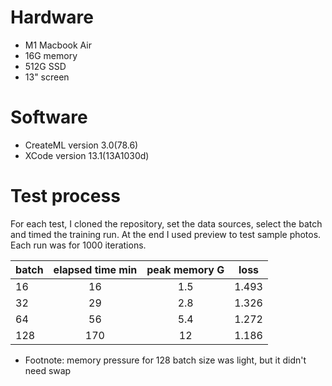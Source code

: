 # Hardware
* M1 Macbook Air
* 16G memory
* 512G SSD
* 13" screen

# Software
* CreateML version 3.0(78.6)
* XCode version 13.1(13A1030d) 

# Test process

For each test, I cloned the repository, set the data sources, select the batch and timed the training run. At the end I used preview to test sample photos. Each run was for 1000 iterations.

|batch	 | elapsed time min | peak memory G | loss |
|--------|:----------------:|:-------------:|------|
|16	     |16                |	1.5           |1.493 |
|32      |29                | 2.8           |1.326 |
|64      |56                |5.4            |1.272 |
|128     |170               |12             |1.186 |

* Footnote: memory pressure for 128 batch size was light, but it didn't need swap
